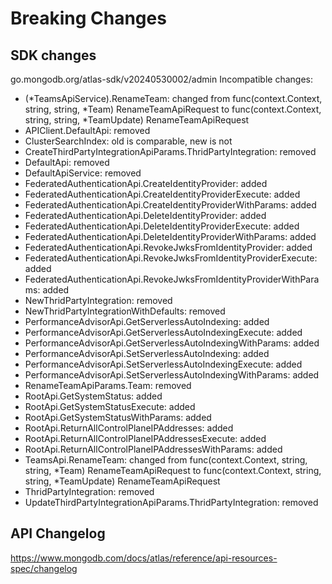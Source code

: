 # Breaking Changes

## SDK changes

go.mongodb.org/atlas-sdk/v20240530002/admin
Incompatible changes:

- (*TeamsApiService).RenameTeam: changed from func(context.Context, string, string, *Team) RenameTeamApiRequest to func(context.Context, string, string, \*TeamUpdate) RenameTeamApiRequest
- APIClient.DefaultApi: removed
- ClusterSearchIndex: old is comparable, new is not
- CreateThirdPartyIntegrationApiParams.ThridPartyIntegration: removed
- DefaultApi: removed
- DefaultApiService: removed
- FederatedAuthenticationApi.CreateIdentityProvider: added
- FederatedAuthenticationApi.CreateIdentityProviderExecute: added
- FederatedAuthenticationApi.CreateIdentityProviderWithParams: added
- FederatedAuthenticationApi.DeleteIdentityProvider: added
- FederatedAuthenticationApi.DeleteIdentityProviderExecute: added
- FederatedAuthenticationApi.DeleteIdentityProviderWithParams: added
- FederatedAuthenticationApi.RevokeJwksFromIdentityProvider: added
- FederatedAuthenticationApi.RevokeJwksFromIdentityProviderExecute: added
- FederatedAuthenticationApi.RevokeJwksFromIdentityProviderWithParams: added
- NewThridPartyIntegration: removed
- NewThridPartyIntegrationWithDefaults: removed
- PerformanceAdvisorApi.GetServerlessAutoIndexing: added
- PerformanceAdvisorApi.GetServerlessAutoIndexingExecute: added
- PerformanceAdvisorApi.GetServerlessAutoIndexingWithParams: added
- PerformanceAdvisorApi.SetServerlessAutoIndexing: added
- PerformanceAdvisorApi.SetServerlessAutoIndexingExecute: added
- PerformanceAdvisorApi.SetServerlessAutoIndexingWithParams: added
- RenameTeamApiParams.Team: removed
- RootApi.GetSystemStatus: added
- RootApi.GetSystemStatusExecute: added
- RootApi.GetSystemStatusWithParams: added
- RootApi.ReturnAllControlPlaneIPAddresses: added
- RootApi.ReturnAllControlPlaneIPAddressesExecute: added
- RootApi.ReturnAllControlPlaneIPAddressesWithParams: added
- TeamsApi.RenameTeam: changed from func(context.Context, string, string, *Team) RenameTeamApiRequest to func(context.Context, string, string, *TeamUpdate) RenameTeamApiRequest
- ThridPartyIntegration: removed
- UpdateThirdPartyIntegrationApiParams.ThridPartyIntegration: removed

## API Changelog

https://www.mongodb.com/docs/atlas/reference/api-resources-spec/changelog

